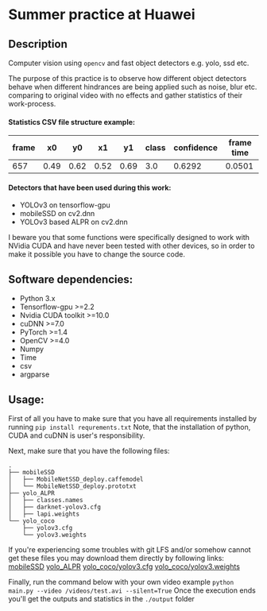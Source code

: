 
# Summer practice at Huawei
## Description
Computer vision using `opencv` and fast object detectors e.g. yolo, ssd etc.

The purpose of this practice is to observe how different object detectors behave when different hindrances are being applied such as noise, blur etc. comparing to original video with no effects and gather statistics of their work-process.
#### Statistics CSV file structure example:
| frame |  x0  |  y0  |  x1  |  y1  | class | confidence | frame time |
|-------|------|------|------|------|-------|------------|------------|
|  657  | 0.49 | 0.62 | 0.52 | 0.69 |  3.0  |   0.6292   |   0.0501   |
#### Detectors that have been used during this work:
- YOLOv3 on tensorflow-gpu
- mobileSSD on cv2.dnn
- YOLOv3 based ALPR on cv2.dnn

I beware you that some functions were specifically designed to work with NVidia CUDA and have never been tested with other devices, so in order to make it possible you have to change the source code.

## Software dependencies:
- Python 3.x
- Tensorflow-gpu >=2.2
- Nvidia CUDA toolkit >=10.0
- cuDNN >=7.0
- PyTorch >=1.4
- OpenCV >=4.0
- Numpy
- Time
- csv
- argparse
## Usage:
First of all you have to make sure that you have all requirements installed by running
```pip install requrements.txt```
Note, that the installation of python, CUDA and cuDNN is user's responsibility.

Next, make sure that you have the following files:

```
.
├── mobileSSD
│ 	├── MobileNetSSD_deploy.caffemodel
│ 	└── MobileNetSSD_deploy.prototxt
├── yolo_ALPR
│ 	├── classes.names
│ 	├── darknet-yolov3.cfg
│ 	├── lapi.weights
└── yolo_coco
	├── yolov3.cfg
	└── yolov3.weights
```
If you're experiencing some troubles with git LFS and/or somehow cannot get these files you may download them directly by following links:
    [mobileSSD](https://github.com/djmv/MobilNet_SSD_opencv)
    [yolo_ALPR](https://www.kaggle.com/achrafkhazri/yolo-weights-for-licence-plate-detector)
    [yolo_coco/yolov3.cfg](https://github.com/x4nth055/pythoncode-tutorials/blob/master/machine-learning/object-detection/cfg/yolov3.cfg)
    [yolo_coco/yolov3.weights](https://pjreddie.com/media/files/yolov3.weights)

Finally, run the command below with your own video example
```python main.py --video /videos/test.avi --silent=True```
Once the execution ends you'll get the outputs and statistics in the `./output` folder
